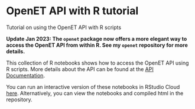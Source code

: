 # OpenET API with R tutorial
Tutorial on using the OpenET API with R scripts

**Update Jan 2023: The `openet` package now offers a more elegant way to access the OpenET API from within R. See my `openet` repository for more details.**

This collection of R notebooks shows how to access the OpenET API using R scripts. More details about the API can be found at the [API Documentation](https://open-et.github.io/docs/build/html/index.html).

You can run an interactive version of these notebooks in RStudio Cloud [here](https://rstudio.cloud/project/3638676). Alternatively, you can view the notebooks and compiled html in the repository.
